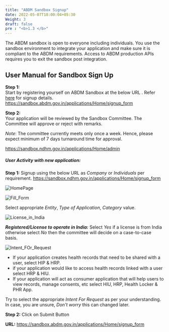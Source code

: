 ```yaml
---
title: "ABDM Sandbox Signup"
date: 2022-05-07T18:00:04+05:30
Weight: 3
draft: false
pre : "<b>1.3 </b>"
---
```


The ABDM sandbox is open to everyone including individuals. You use the sandbox environment to integrate your application and make sure it is compliant to the ABDM requirements. Access to ABDM production APIs requires you to exit the sandbox post integration. 

## User Manual for Sandbox Sign Up
**Step 1:**  
Start by registering yourself on ABDM Sandbox at the below URL . Refer [here](#user-activity-with-new-application) for signup details.
https://sandbox.abdm.gov.in/applications/Home/signup_form  

**Step 2:**  
Your application will be reviewed by the Sandbox Committee. The Committee will approve or reject with remarks.  

_Note_: The committee currently meets only once a week. Hence, please expect minimum of 7 days turnaround time for approval. 

https://sandbox.ndhm.gov.in/applications/Home/admin

##### User Activity with new application:
**Step 1:** Signup using the below URL as _Company_ or _Individuals_ per requirement.
 https://sandbox.ndhm.gov.in/applications/Home/signup_form

![HomePage](/abdm-docs/img/HomePage.png)  

![Fill_Form](../Fill_Form.png)

Select appropriate _Entity_, _Type of Application_, _Category_ value.

![License_in_India](/abdm-docs/img/License_in_India.png)

**_Registered/License to operate in India:_** Select _Yes_ if a license is from India otherwise select _No_ then the committee will decide on a case-to-case basis.

![Intent_FOr_Request](/abdm-docs/img/Intent_For_Request.png)

- If your application creates health records that need to be shared with a user, select HIP & HRP.
- if your application would like to access health records linked with a user select HRP & HIU.
- If your application will act as consumer application that will help users to view records, manage consents, etc select HIU, HRP, Health Locker & PHR App.

Try to select the appropriate _Intent For Request_ as per your understanding. In case, you are unsure, _Don't worry_ this can changed later.

**Step 2:** Click on Submit Button  

**URL:** https://sandbox.abdm.gov.in/applications/Home/signup_form  

